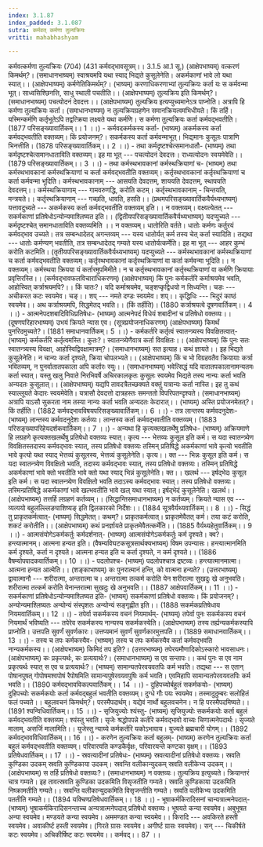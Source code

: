 ```yaml
---
index: 3.1.87
index_padded: 3.1.087
sutra: कर्मवत्‌ कर्मणा तुल्यक्रियः
vritti: mahabhashyam

---
```

 कर्मवत्कर्मणा तुल्यक्रियः (704) (431 कर्मवद्भावसूत्रम्।। 3.1.5 आ.1 सू.) (आक्षेपभाष्यम्) वत्करणं किमर्थम्?। (समाधानभाष्यम्) स्वाश्रयमपि यथा स्याद् भिद्यते कुसूलेनेति। अकर्मकाणां भावे लो यथा स्यात्।। (आक्षेपभाष्यम्) कर्मणेतिकिमर्थम्?। (भाष्यम्) करणाधिकरणाभ्यां तुल्यक्रियः कर्ता यः स कर्मवन्मा भूत्। साध्वसिश्छिनत्ति, साधु स्थाली पचतीति।। (आक्षेपभाष्यम्) तुल्यक्रिय इति किमर्थम्?। (समाधानभाष्यम्) पचत्योदनं देवदत्तः।। (आक्षेपभाष्यम्) तुल्यक्रिय इत्यप्युच्यमानेऽत्र पाप्नोति। अत्रापि हि कर्मणा तुल्यक्रियः कर्ता। (समाधानभाष्यम्) न तुल्यक्रियग्रहणेन समानक्रियत्वमभिधीयते। किं तर्हि। यस्मिन्कर्मणि कर्तृभूतेऽपि तद्वत्क्रिया लक्ष्यते यथा कर्मणि। स कर्मणा तुल्यक्रियः कर्ता कर्मवद्भवतीति। (1877 परिसङ्ख्यावार्तिकम्।। 1 ।।) - कर्मवदकर्मकस्य कर्ता- (भाष्यम्) अकर्मकस्य कर्ता कर्मवद्भवतीति वक्तव्यम्। किं प्रयोजनम्?। सकर्मकस्य कर्ता कर्मवन्माभूत्। भिद्यमानः कुसूलः पात्राणि भिनत्तीति। (1878 परिसङ्ख्यावार्तिकम्।। 2 ।।) - तथा कर्मदृष्टश्चेत्समानधातौ- (भाष्यम्) तथा कर्मदृष्टश्चेत्समानधाताविति वक्तव्यम्। इह मा भूत् --- पचत्योदनं देवदत्तः। राध्यत्योदनः स्वयमेवेति।। (1879 परिसङ्ख्यावार्तिकम्।। 3 ।।) - तथा कर्मस्थभावकानां कर्मस्थक्रियाणां च- (भाष्यम्) तथा कर्मस्थभावकानां कर्मस्थक्रियाणां च कर्ता कर्मवद्भवतीति वक्तव्यम्। कर्तृस्थभावकानां कर्तृस्थक्रियाणां च कर्ता कर्मवन्मा भूदिति। कर्मस्थभावकानाम् --- आसयति देवदत्तम्, शाययति देवदत्तम्, स्थापयति देवदत्तम्।। कर्मस्थक्रियाणाम् --- गामवरुणद्धि, करोति कटम्। कर्तृस्थभावकानाम् - चिन्तयति, मन्त्रयते।। कर्तृस्थक्रियाणाम् --- गच्छति, धावति, हसति।। (प्रथमपरिसङ्ख्यावार्तिकवैर्यथ्यभाष्यम्) यत्तावदुच्यते --- अकर्मकस्य कर्ता कर्मवद्भवतीति वक्तव्यम् इति।। न वक्तव्यम्। वक्ष्यत्येतत् --- सकर्मकाणां प्रतिषेधोऽन्योन्यमाश्लिष्यत इति।। (द्वितीयपरिसङ्ख्यावार्तिकवैर्यथ्यभाष्यम्) यदप्युच्यते --- कर्मदृष्टश्चेत् समानधाताविति वक्तव्यमिति ।। न वक्तव्यम्। धातोरिति वर्तते। धातोः कर्मणः कर्तुरयं कर्मवद्भाव उच्यते। तत्र सम्बन्धादेतद् अगन्तव्यम् --- यस्य धातोर्यत् कर्म तस्य चेत् कर्ता स्यादिति। तद्यथा --- धातोः कर्मण्यण् भवतीति, तत्र सम्बन्धादेतद् गम्यते यस्य धातोर्यत्कर्मेति। इह मा भूत् --- आहर कुम्भं करोति कटमिति। (तृतीयपरिसङ्ख्यावार्तिकवैर्यथ्यभाष्यम्) यदप्युच्यते --- कर्मस्थभावकानां कर्मस्थक्रियाणां च कर्ता कर्मवद्भवतीति वक्तव्यम्। कर्तृस्थभावकानां कर्तृस्थक्रियाणां वा कर्ता कर्मवन्मा भूदिति।। न वक्तव्यम्। कर्मस्थया क्रियया यं कर्तारमुपमिमीते। न च कर्तृस्थभावकानां कर्तृस्थक्रियाणां वा कर्मणि क्रियायाः प्रवृत्तिरस्ति।। (कर्मवद्भावफलविचाराधिकरणम्) (आक्षेपभाष्यम्) किं पुनः कर्मकर्तरि कर्माश्रयमेव भवति, आहोस्वित् कर्त्राश्रयमपि?।। किं चातः?। यदि कर्माश्रयमेव, चङ्शप्कृद्विधयो न सिध्यन्ति। चङः --- अचीकरत कटः स्वयमेव। चङ्।। शप् --- नमते दण्डः स्वयमेव। शप्।। कृद्धिधिः --- भिदुरं काष्ठं स्वयमेव।। अथ कर्त्राश्रयमपि, सिद्धमेतद् भवति।। (किं तर्हीति)। (1880 कर्त्राश्रयत्वे दूषणवार्तिकम्।। 4 ।।) - आत्मनेपदशबादिविधिप्रतिषेधः- (भाष्यम्) आत्मनेपदं विधेयं शबादीनां च प्रतिषेधो वक्तव्यः।। (दूषणपरिहारभाष्यम्) उभयं क्रियते न्यास एव। (सूत्रप्रयोजनाधिकरणम्) (आक्षेपभाष्यम्) किमर्थं पुनरिदमुच्यते?। (1881 समाधानवार्तिकम्। 5 ।।) - कर्मकर्तरि कर्तृत्वं स्वातन्त्र्यस्य विवक्षितत्वात्- (भाष्यम्) कर्मकर्तरि कर्तृत्वमस्ति। कुतः?। स्वातन्त्र्येणैवात्र कर्ता विवक्षितः।। (आक्षेपभाष्यम्) किं पुनः सतः स्वातन्त्र्यस्य विवक्षा, आहोस्विद्विवक्षामात्रम्?। (समाधानभाष्यम्) सत इत्याह। कथं ज्ञायते।। इह भिद्यते कुसूलेनेति। न चान्यः कर्ता दृश्यते, क्रिया चोपलभ्यते।। (आक्षेपभाष्यम्) किं च भो विग्रहवतैव क्रियायाः कर्त्रा भवितव्यम्, न पुनर्वातातपकाला अपि कर्तारः स्युः।। (समाधानभाष्यम्) भवेत्सिद्धं यदि वातातपकालानामन्यतमः कर्ता स्यात्। यस्तु खलु निवाते निरभिवर्षे अचिरकालकृतः कुसूलः स्वयमेव भिद्यते तस्य नान्यः कर्ता भवति अन्यदतः कुसूलात्।। (आक्षेपभाष्यम्) यद्यपि तावदत्रैतच्छक्यते वक्तुं यत्रान्यः कर्ता नास्ति। इह तु कथं स्याल्लूयते केदारः स्वयमेवेति। यत्रासौ देवदत्तो दात्रहस्तः समन्ततो विपरिपतन्दृश्यते। (समाधानभाष्यम्) अत्रापि याऽसौ सुकरता नाम तस्या नान्यः कर्ता भवति अन्यदतः केदारात्।। (भाष्यम्) अस्ति प्रयोजनमेतत्?। किं तर्हीति। (1882 कर्मवद्भावविषयपरिसङ्ख्यावार्तिकम्।। 6 ।।) - तत्र लान्तस्य कर्मवदनुदेशः- (भाष्यम्) लान्तस्य कर्मवदनुदेशः कर्तव्यः। लान्तस्य कर्ता कर्मवद्भवतीति वक्तव्यम्। (1883 परिसङ्ख्यापरिहेयदर्शकवार्तिकम्।। 7 ।।) - अन्यथा हि कृत्यक्तखलर्थेषु प्रतिषेधः- (भाष्यम्) अक्रियमाणे हि लग्रहणे कृत्यक्तखलर्थेषु प्रतिषेधो वक्तव्यः स्यात्। कृत्य --- भेत्तव्यः कुसूल इति कर्म। स यदा स्वातन्त्र्येण विवक्षितस्तदास्य कर्मवद्भावः स्यात्, तस्य प्रतिषेधो वक्तव्यः तस्मिन् प्रतिषिद्धे अकर्मकाणां भावे कृत्यो भवतीति भावे कृत्यो यथा स्याद् भेत्तव्यं कुसूलस्य, भेत्तव्यं कुसूलेनेति। कृत्य।। क्त --- भिन्नः कुसूल इति कर्म। स यदा स्वातन्त्र्येण विवक्षितो भवति, तदास्य कर्मवद्भावः स्यात्, तस्य प्रतिषेधो वक्तव्यः। तस्मिन् प्रतिषिद्धे अकर्मकाणां भावे क्तो भवतीति भावे क्तो यथा स्याद् भिन्नं कुसूलेनेति। क्त।। खलर्थ --- इर्षद्भेदः कुसूल इति कर्म। स यदा स्वातन्त्र्येण विवक्षितो भवति तदाऽस्य कर्मवद्भावः स्यात्। तस्य प्रतिषेधो वक्तव्यः। तस्मिन्प्रतिषिद्धे अकर्मकाणां भावे खल्भवतीति भावे खल् यथा स्यात्। इर्षद्भेदं कुसूलेनेति। खलर्थ।। (आक्षेपभाष्यम्) तत्तर्हि लग्रहणं कर्तव्यम्।। (सिद्धान्तिसमाधानभाष्यम्) न कर्तव्यम्। क्रियते न्यास एव --- व्यत्ययो बहुलल्ल्लिङ्याशिष्यङ् इति द्विलकारको निर्देशः।। (1884 सूत्रवैर्यथ्यवार्तिकम्।। 8 ।।) - सिद्धं तु प्राकृतकर्मत्वात्- (भाष्यम्) सिद्धमेतत्। कथम्?। प्राकृतकर्मत्वात्। प्राकृतमेवैतत् कर्म। तया कटं करोति, शकटं करोतीति।। (आक्षेपभाष्यम्) कथं प्रनर्ज्ञायते प्राकृतमेवैतत्कर्मेति।। (1885 वैर्यथ्यहेतुवार्तिकम्।। 9 ।।) - आत्मसंयोगेऽकर्मकर्तुः कर्मदर्शनात्- (भाष्यम्) आत्मसंयोगेऽकर्मकर्तुः कर्म दृश्यते। क्व?। हन्त्यात्मानम्। आत्मना हन्यत इति। (वैषम्यविघटकसूत्रसार्थक्यभाष्यम्) विषम उपन्यासः। हन्त्यात्मानमिति कर्म दृश्यते, कर्ता न दृश्यते। आत्मना हन्यत इति च कर्ता दृश्यते, न कर्म दृश्यते।। (1886 वैषम्योपपादकवार्तिकम्।। 10 ।।) - पदलोपश्च- (भाष्यम्) पदलोपश्चात्र द्रष्टव्यः। हन्त्यात्मानमात्मा। आत्मना हन्यत आत्मेति।। (शङ्काभाष्यम्) कः पुनरात्मानं हन्ति, को वात्मना हन्यते?। (उत्तरभाष्यम्) द्वावात्मानौ --- शरीरात्मा, अन्तरात्मा च। अन्तरात्मा तत्कर्म करोति येन शरीरात्मा सुखदुः खे अनुभवति। शरीरात्मा तत्कर्म करोति येनान्तरात्मा सुखदुः खे अनुभवति।। (1887 आक्षेपवार्तिकम्।। 11 ।।) - सकर्मकाणां प्रतिषेधोऽन्योन्यमाश्लिष्यत इति- (भाष्यम्) सकर्मकाणां प्रतिषेधो वक्तव्यः। किं प्रयोजनम्?। अन्योन्यमाश्लिष्यतः अन्योन्यं संस्पृशतः अन्योन्यं सङ्गृह्णीत इति।। (1888 सकर्मकप्रतिषेधाय नियमवार्तिकम्।। 12 ।।) - तपेर्वा सकर्मकस्य वचनं नियमार्थम्- (भाष्यम्) तपेर्वा पुनः सकर्मकस्य वचनं नियमार्थं भविष्यति --- तपेरेव सकर्मकस्य नान्यस्य सकर्मकस्येति। (आक्षेपभाष्यम्) तस्य तर्ह्यन्यकर्मकस्यापि प्राप्नोति। उत्तपति सुवर्णं सुवर्णकारः। उत्तप्यमानं सुवर्णं सुवर्णकारमुत्तपति।। (1889 समाधानवार्तिकम्।। 13 ।।) - तस्य च तपः कर्मकस्यैव- (भाष्यम्) तस्य च तपः कर्मकस्यैव कर्ता कर्मवद्भवति नान्यकर्मकस्य।। (आक्षेपभाष्यम्) किमिदं तप इति?। (उत्तरभाष्यम्) तपेरयमौणादिकोऽस्कारो भावसाधनः। (आक्षेपभाष्यम्) कः प्रकृत्यर्थः, कः प्रत्ययार्थः?। (समाधानभाष्यम्) स एव सन्तापः।। कथं पुनः स एव नाम प्रकृत्यर्थः स्यात् स एव च प्रत्ययार्थः?। (भाष्यम्) सामान्यतपेरवयवतपिः कर्म भवति। तद्यथा --- स एतान् पोषानपुषत् गोपोषमश्वपोषं रैपोषमिति सामान्यपुषेरवयवपुषिः कर्म भवति। एवमिहापि सामान्यतपेरवयवतपिः कर्म भवति।। (1890 कर्मवद्भावविकल्पवार्तिकम्।। 14 ।।) - दुहिपच्योर्बहुलं सकर्मकयोः- (भाष्यम्) दुहिपच्योः सकर्मकयोः कर्ता कर्मवद्बहुलं भवतीति वक्तव्यम्। दुग्धे गौः पयः स्वयमेव। तस्मादुदुम्बरः सलोहितं फलं पच्यते।। बहुलवचनं किमर्थम्?। परस्मैपदार्थम्। यद्येवं नार्थो बहुलवचनेन। न हि परस्मैपदमिष्यते।। (1891 श्यन्विधिवार्तिकम्।। 15 ।।) - सृजियुज्योः श्यंस्तु- (भाष्यम्) सृजियुज्योः सकर्मकयोः कर्ता बहुलं कर्मवद्भवतीति वक्तव्यम्। श्यंस्तु भवति। सृजेः श्रद्धोपपन्ने कर्तरि कर्मवद्भावो वाच्यः चिणात्मनेपदार्थः। सृज्यते मालाम्, असर्जि मालामिति।। युजेस्तु न्याय्ये कर्मकर्तरि यकोऽभावाय। युज्यते ब्रह्मचारी योगम्।। (1892 कर्मवद्भावविधिवार्तिकम्।। 16 ।।) - करणेन तुल्यक्रियः कर्ता बहुलम्- (भाष्यम्) करणेन तुल्यक्रियः कर्ता बहुलं कर्मवद्भवतीति वक्तव्यम्। परिवारयति कण्डकैर्वृक्षः, परिवारयन्ते कण्टका वृक्षम्।। (1893 प्रतिषेधवार्तिकम्।। 17 ।।) - स्रवत्यादीनां प्रतिषेधः- (भाष्यम्) स्रवत्यादीनां प्रतिषेधो वक्तव्यः। स्रवति कुण्डिका उदकम् स्रवति कुण्डिकाया उदकम्। स्रवन्ति वलीकान्युदकम् स्रवति वलीकेभ्य उदकम्।। (आक्षेपभाष्यम्) स तर्हि प्रतिषेधो वक्तव्यः?। (समाधानभाष्यम्) न वक्तव्यः। तुल्यक्रिय इत्युच्यते। क्रियान्तरं चात्र गम्यते। इह तावत्स्रवति कुण्डिका उदकमिति विसृजतीति गम्यते। स्रवति कुण्डिकाया उदकमिति निष्क्रामतीति गम्यते।। स्रवन्ति वलीकान्युदकमिति विसृजन्तीति गम्यते। स्रवति वलीकेभ्य उदकमिति पततीति गम्यते।। (1894 यक्चिण्प्रतिषेधवार्तिकम्।। 18 ।।) - भूषाकर्मकिरादिसनां चान्यत्रात्मनेपदात्- (भाष्यम्) भूषाकर्मकिरादिसनन्ताच्च अन्यत्रात्मनेपदात् प्रतिषेधो वक्तव्यः। भूषयते कन्या स्वयमेव। अबुभूषत अन्या स्वयमेव। मण्डयते कन्या स्वयमेव। अममण्डत कन्या स्वयमेव।। किरादि --- अवकिरते हस्ती स्वयमेव। अवाकीर्ष्ट हस्ती स्वयमेव। (गिरते ग्रासः स्वयमेव। अगीर्ष्ट ग्रासः स्वयमेव)। सन् --- चिकीर्षते कटः स्वयमेव। अचिकीर्षिष्ट कटः स्वयमेव।। कर्मवद्।। 87 ।। 